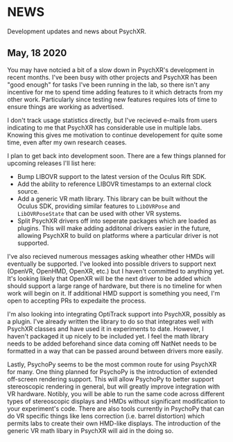 NEWS
====
Development updates and news about PsychXR.

May, 18 2020
------------
You may have notcied a bit of a slow down in PsychXR's development in 
recent months. I've been busy with other projects and PsychXR has been 
"good enough" for tasks I've been running in the lab, so there isn't 
any incentive for me to spend time adding features to it which detracts 
from my other work. Particularly since testing new features requires 
lots of time to ensure things are working as advertised.

I don't track usage statistics directly, but I've recieved e-mails from 
users indicating to me that PsychXR has considerable use in multiple 
labs. Knowing this gives me motivation to continue developement for
quite some time, even after my own research ceases.

I plan to get back into development soon. There are a few things planned 
for upcoming releases I'll list here:

* Bump LIBOVR support to the latest version of the Oculus Rift SDK.
* Add the ability to reference LIBOVR timestamps to an external clock
  source. 
* Add a generic VR math library. This library can be built without the 
  Oculus SDK, providing similar features to `LibOVRPose` and 
  `LibOVRPoseState` that can be used with other VR systems.
* Split PsychXR drivers off into seperate packages which are loaded as
  plugins. This will make adding additonal drivers easier in the future,
  allowing PsychXR to build on platforms where a particular driver is 
  not supported.
  
I've also recieved numerous messages asking wheather other HMDs will 
eventually be supported. I've looked into possible drivers to support 
next (OpenVR, OpenHMD, OpenXR, etc.) but I haven't committed to anything
yet. It's looking likely that OpenXR will be the next driver to be added
which should support a large range of hardware, but there is no timeline
for when work will begin on it. If additional HMD support is something 
you need, I'm open to accepting PRs to expedaite the process.

I'm also looking into integrating OptiTrack support into PsychXR, 
possibly as a plugin. I've already written the library to do so that 
integrates well with PsychXR classes and have used it in experiments to
date. However, I haven't packaged it up nicely to be included yet. I 
feel the math library needs to be added beforehand since data coming off
NatNet needs to be formatted in a way that can be passed around between
drivers more easily.

Lastly, PsychoPy seems to be the most common route for using PsychXR for
many. One thing planned for PsychoPy is the introduction of extended 
off-screen rendering support. This will allow PsychoPy to better support 
stereoscopic rendering in general, but will greatly improve integration 
with VR hardware. Notibly, you will be able to run the same code across
different types of stereoscopic displays and HMDs without significant 
modification to your experiment's code. There are also tools currently 
in PsychoPy that can do VR specific things like lens correction (i.e. 
barrel distortion) which permits labs to create their own HMD-like 
displays. The introduction of the generic VR math libary in PsychXR will 
aid in the doing so.
